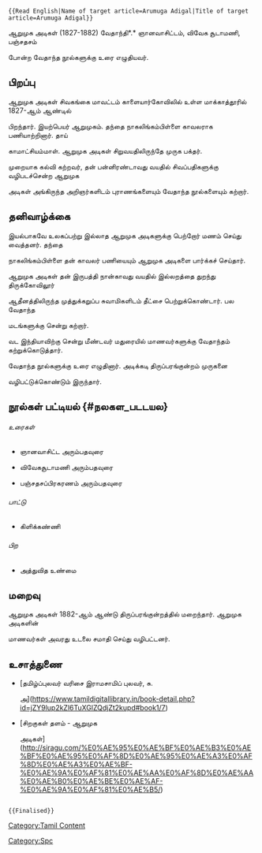 ```{=mediawiki}
{{Read English|Name of target article=Arumuga Adigal|Title of target article=Arumuga Adigal}}
```
ஆறுமுக அடிகள் (1827-1882) வேதாந்தி*.* ஞானவாசிட்டம், விவேக சூடாமணி, பஞ்சதசம்
போன்ற வேதாந்த நூல்களுக்கு உரை எழுதியவர்.

## பிறப்பு

ஆறுமுக அடிகள் சிவகங்கை மாவட்டம் காளையார்கோவிலில் உள்ள மாக்காத்தூரில் 1827-ஆம் ஆண்டில்
பிறந்தார். இயற்பெயர் ஆறுமுகம். தந்தை நாகலிங்கம்பிள்ளை காவலராக பணியாற்றினார். தாய்
காமாட்சியம்மாள். ஆறுமுக அடிகள் சிறுவயதிலிருந்தே முருக பக்தர்.

முறையாக கல்வி கற்றவர், தன் பன்னிரண்டாவது வயதில் சிவப்பதிகளுக்கு வழிபடச்சென்ற ஆறுமுக
அடிகள் அங்கிருந்த அறிஞர்களிடம் புராணங்களையும் வேதாந்த நூல்களையும் கற்றார்.

## தனிவாழ்க்கை

இயல்பாகவே உலகப்பற்று இல்லாத ஆறுமுக அடிகளுக்கு பெற்றோர் மணம் செய்து வைத்தனர். தந்தை
நாகலிங்கம்பிள்ளை தன் காவலர் பணியையும் ஆறுமுக அடிகளை பார்க்கச் செய்தார்.

ஆறுமுக அடிகள் தன் இருபத்தி நான்காவது வயதில் இல்லறத்தை துறந்து திருக்கோவிலூர்
ஆதீனத்திலிருந்த முத்துக்கறுப்ப சுவாமிகளிடம் தீட்சை பெற்றுக்கொண்டார். பல வேதாந்த
மடங்களுக்கு சென்று கற்றார்.

வட இந்தியாவிற்கு சென்று மீண்டவர் மதுரையில் மாணவர்களுக்கு வேதாந்தம் கற்றுக்கொடுத்தார்.
வேதாந்த நூல்களுக்கு உரை எழுதினார். அடிக்கடி திருப்பரங்குன்றம் முருகனை
வழிபட்டுக்கொண்டும் இருந்தார்.

## நூல்கள் பட்டியல் {#நலகள_படடயல}

###### உரைகள்

-   ஞானவாசிட்ட அரும்பதவுரை
-   விவேகசூடாமணி அரும்பதவுரை
-   பஞ்சதசப்பிரகரணம் அரும்பதவுரை

###### பாட்டு

-   கிளிக்கண்ணி

###### பிற

-   அத்துவித உண்மை

## மறைவு

ஆறுமுக அடிகள் 1882-ஆம் ஆண்டு திருப்பரங்குன்றத்தில் மறைந்தார். ஆறுமுக அடிகளின்
மாணவர்கள் அவரது உடலை சமாதி செய்து வழிபட்டனர்.

## உசாத்துணை

-   [தமிழ்ப்புலவர் வரிசை இராமசாமிப் புலவர், சு.
    அ](https://www.tamildigitallibrary.in/book-detail.php?id=jZY9lup2kZl6TuXGlZQdjZt2kupd#book1/7)
-   [சிறகுகள் தளம் - ஆறுமுக
    அடிகள்](http://siragu.com/%E0%AE%95%E0%AE%BF%E0%AE%B3%E0%AE%BF%E0%AE%95%E0%AF%8D%E0%AE%95%E0%AE%A3%E0%AF%8D%E0%AE%A3%E0%AE%BF-%E0%AE%9A%E0%AF%81%E0%AE%AA%E0%AF%8D%E0%AE%AA%E0%AE%B0%E0%AE%BE%E0%AE%AF-%E0%AE%9A%E0%AF%81%E0%AE%B5/)

```{=mediawiki}
{{Finalised}}
```
[Category:Tamil Content](Category:Tamil_Content "wikilink")
[Category:Spc](Category:Spc "wikilink")
